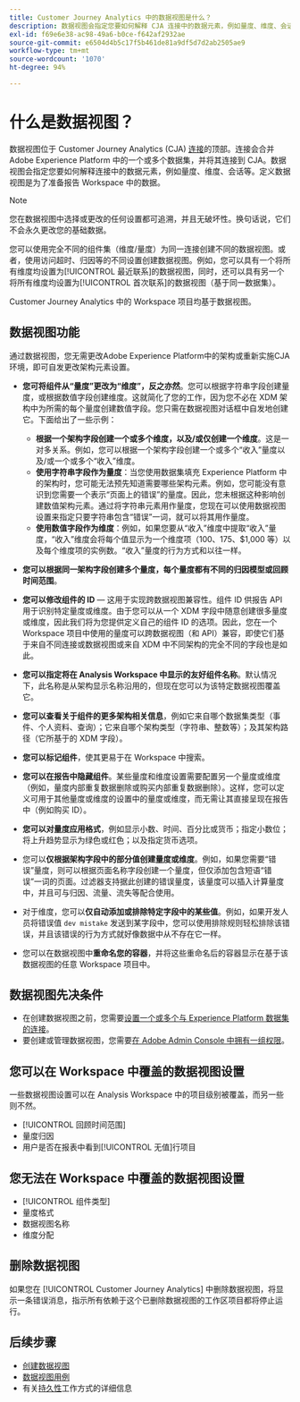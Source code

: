 ```yaml
---
title: Customer Journey Analytics 中的数据视图是什么？
description: 数据视图会指定您要如何解释 CJA 连接中的数据元素，例如量度、维度、会话等。
exl-id: f69e6e38-ac98-49a6-b0ce-f642af2932ae
source-git-commit: e6504d4b5c17f5b461de81a9df5d7d2ab2505ae9
workflow-type: tm+mt
source-wordcount: '1070'
ht-degree: 94%

---
```


# 什么是数据视图？

数据视图位于 Customer Journey Analytics (CJA) [连接](/help/connections/create-connection.md)的顶部。连接会合并 Adobe Experience Platform 中的一个或多个数据集，并将其连接到 CJA。数据视图会指定您要如何解释连接中的数据元素，例如量度、维度、会话等。定义数据视图是为了准备报告 Workspace 中的数据。

>[!NOTE]
>
>您在数据视图中选择或更改的任何设置都可追溯，并且无破坏性。换句话说，它们不会永久更改您的基础数据。

您可以使用完全不同的组件集（维度/量度）为同一连接创建不同的数据视图。或者，使用访问超时、归因等的不同设置创建数据视图。例如，您可以具有一个将所有维度均设置为[!UICONTROL 最近联系]的数据视图，同时，还可以具有另一个将所有维度均设置为[!UICONTROL 首次联系]的数据视图（基于同一数据集）。

Customer Journey Analytics 中的 Workspace 项目均基于数据视图。

## 数据视图功能

通过数据视图，您无需更改Adobe Experience Platform中的架构或重新实施CJA环境，即可自发更改架构元素设置。

* **您可将组件从“量度”更改为“维度”，反之亦然**。您可以根据字符串字段创建量度，或根据数值字段创建维度。这就简化了您的工作，因为您不必在 XDM 架构中为所需的每个量度创建数值字段。您只需在数据视图对话框中自发地创建它。下面给出了一些示例：
   * **根据一个架构字段创建一个或多个维度，以及/或仅创建一个维度**。这是一对多关系。例如，您可以根据一个架构字段创建一个或多个“收入”量度以及/或一个或多个“收入”维度。
   * **使用字符串字段作为量度**：当您使用数据集填充 Experience Platform 中的架构时，您可能无法预先知道需要哪些架构元素。例如，您可能没有意识到您需要一个表示“页面上的错误”的量度。因此，您未根据这种影响创建数值架构元素。通过将字符串元素用作量度，您现在可以使用数据视图设置来指定只要字符串包含“错误”一词，就可以将其用作量度。
   * **使用数值字段作为维度**：例如，如果您要从“收入”维度中提取“收入”量度，“收入”维度会将每个值显示为一个维度项（$100、$175、$1,000 等）以及每个维度项的实例数。“收入”量度的行为方式和以往一样。

* **您可以根据同一架构字段创建多个量度，每个量度都有不同的归因模型或回顾时间范围**。

* **您可以修改组件的 ID** — 这用于实现跨数据视图兼容性。组件 ID 供报告 API 用于识别特定量度或维度。由于您可以从一个 XDM 字段中随意创建很多量度或维度，因此我们将为您提供定义自己的组件 ID 的选项。因此，您在一个 Workspace 项目中使用的量度可以跨数据视图（和 API）兼容，即使它们基于来自不同连接或数据视图或来自 XDM 中不同架构的完全不同的字段也是如此。

* **您可以指定将在 Analysis Workspace 中显示的友好组件名称**。默认情况下，此名称是从架构显示名称沿用的，但现在您可以为该特定数据视图覆盖它。

* **您可以查看关于组件的更多架构相关信息**，例如它来自哪个数据集类型（事件、个人资料、查询）；它来自哪个架构类型（字符串、整数等）；及其架构路径（它所基于的 XDM 字段）。

* **您可以标记组件**，使其更易于在 Workspace 中搜索。

* **您可以在报告中隐藏组件**。某些量度和维度设置需要配置另一个量度或维度（例如，量度内部重复数据删除或购买内部重复数据删除）。这样，您可以定义可用于其他量度或维度的设置中的量度或维度，而无需让其直接呈现在报告中（例如购买 ID）。

* **您可以对量度应用格式**，例如显示小数、时间、百分比或货币；指定小数位；将上升趋势显示为绿色或红色；以及指定货币选项。

* 您可以&#x200B;**仅根据架构字段中的部分值创建量度或维度**。例如，如果您需要“错误”量度，则可以根据页面名称字段创建一个量度，但仅添加包含短语“错误”一词的页面。过滤器支持据此创建的错误量度，该量度可以插入计算量度中，并且可与归因、流量、流失等配合使用。

* 对于维度，您可以&#x200B;**仅自动添加或排除特定字段中的某些值**。例如，如果开发人员将错误值 `dev mistake` 发送到某字段中，您可以使用排除规则轻松排除该错误，并且该错误的行为方式就好像数据中从不存在它一样。

* 您可以在数据视图中&#x200B;**重命名您的容器**，并将这些重命名后的容器显示在基于该数据视图的任意 Workspace 项目中。

## 数据视图先决条件

* 在创建数据视图之前，您需要[设置一个或多个与 Experience Platform 数据集的连接](/help/connections/create-connection.md)。
* 要创建或管理数据视图，您需要[在 Adobe Admin Console 中拥有一组权限](https://experienceleague.adobe.com/docs/analytics-platform/using/cja-overview/cja-overview.html?lang=zh-Hans#admin-access-permissions)。

## 您可以在 Workspace 中覆盖的数据视图设置

一些数据视图设置可以在 Analysis Workspace 中的项目级别被覆盖，而另一些则不然。

* [!UICONTROL 回顾时间范围]
* 量度归因
* 用户是否在报表中看到[!UICONTROL 无值]行项目

## 您无法在 Workspace 中覆盖的数据视图设置

* [!UICONTROL 组件类型]
* 量度格式
* 数据视图名称
* 维度分配

## 删除数据视图

如果您在 [!UICONTROL Customer Journey Analytics] 中删除数据视图，将显示一条错误消息，指示所有依赖于这个已删除数据视图的工作区项目都将停止运行。

## 后续步骤

* [创建数据视图](/help/data-views/create-dataview.md)
* [数据视图用例](/help/data-views/data-views-usecases.md)
* 有关[持久性](/help/data-views/persistence.md)工作方式的详细信息
